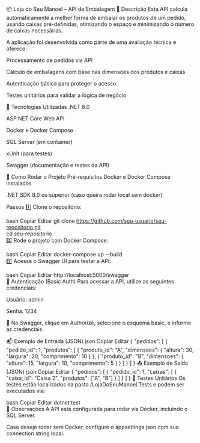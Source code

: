 📦 Loja do Seu Manoel – API de Embalagem
📝 Descrição
Esta API calcula automaticamente a melhor forma de embalar os produtos de um pedido, usando caixas pré-definidas, otimizando o espaço e minimizando o número de caixas necessárias.

A aplicação foi desenvolvida como parte de uma avaliação técnica e oferece:

Processamento de pedidos via API

Cálculo de embalagens com base nas dimensões dos produtos e caixas

Autenticação básica para proteger o acesso

Testes unitários para validar a lógica de negócio

🚀 Tecnologias Utilizadas
.NET 8.0

ASP.NET Core Web API

Docker e Docker Compose

SQL Server (em container)

xUnit (para testes)

Swagger (documentação e testes da API)

📂 Como Rodar o Projeto
Pré-requisitos
Docker e Docker Compose instalados

.NET SDK 8.0 ou superior (caso queira rodar local sem docker)

Passos
1️⃣ Clone o repositório:

bash
Copiar
Editar
git clone https://github.com/seu-usuario/seu-repositorio.git  
cd seu-repositorio  
2️⃣ Rode o projeto com Docker Compose:

bash
Copiar
Editar
docker-compose up --build  
3️⃣ Acesse o Swagger UI para testar a API:

bash
Copiar
Editar
http://localhost:5000/swagger  
🔐 Autenticação (Basic Auth)
Para acessar a API, utilize as seguintes credenciais:

Usuário: admin

Senha: 1234

🔑 No Swagger, clique em Authorize, selecione o esquema basic, e informe as credenciais.

📬 Exemplo de Entrada (JSON)
json
Copiar
Editar
{
  "pedidos": [
    {
      "pedido_id": 1,
      "produtos": [
        { "produto_id": "A", "dimensoes": { "altura": 30, "largura": 20, "comprimento": 10 } },
        { "produto_id": "B", "dimensoes": { "altura": 15, "largura": 10, "comprimento": 5 } }
      ]
    }
  ]
}
📤 Exemplo de Saída (JSON)
json
Copiar
Editar
{
  "pedidos": [
    {
      "pedido_id": 1,
      "caixas": [
        {
          "caixa_id": "Caixa 2",
          "produtos": ["A", "B"]
        }
      ]
    }
  ]
}
🧪 Testes Unitários
Os testes estão localizados na pasta /LojaDoSeuManoel.Tests e podem ser executados via:

bash
Copiar
Editar
dotnet test  
📌 Observações
A API está configurada para rodar via Docker, incluindo o SQL Server.

Caso deseje rodar sem Docker, configure o appsettings.json com sua connection string local.

